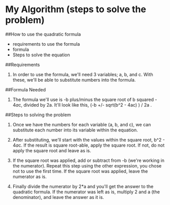 # My Algorithm (steps to solve the problem)

##How to use the quadratic formula
- requirements to use the formula
- formula
- Steps to solve the equation

##Requirements
1. In order to use the formula, we'll need 3 variables; a, b, and c. With these, we'll be able to substitute numbers into the formula. 

##Formula Needed
1. The formula we'll use is -b plus/minus the square root of b squared - 4*a*c, divided by 2a. It'll look like this, (-b +/- sqrt(b^2 - 4ac) ) / 2a .

##Steps to solving the problem
1. Once we have the numbers for each variable (a, b, and c), we can substitute each number into its variable within the equation. 

2. After substituting, we'll start with the values within the square root, b^2 - 4*a*c. If the result is square root-able, apply the square root. If not, do not apply the square root and leave as is.

3. If the square root was applied, add or subtract from -b (we're working in the numerator). Repeat this step using the other expression, you chose not to use the first time. If the square root was applied, leave the numerator as is. 

4. Finally divide the numerator by 2*a and you'll get the answer to the quadratic formula. If the numerator was left as is, multiply 2 and a (the denominator), and leave the answer as it is.